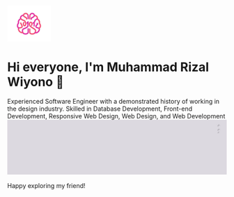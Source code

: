 <img src="Png Head Logo.png" width="100" />
<h1> Hi everyone, I'm Muhammad Rizal Wiyono 👋</h1>
Experienced Software Engineer with a demonstrated history of working in the design industry. Skilled in Database Development, Front-end Development, Responsive Web Design, Web Design, and Web Development 

<img src="bg.jpg" />

Happy exploring my friend!
<!--
**RizalWiyono/rizalwiyono** is a ✨ _special_ ✨ repository because its `README.md` (this file) appears on your GitHub profile.

Here are some ideas to get you started:

- 🔭 I’m currently working on ...
- 🌱 I’m currently learning ...
- 👯 I’m looking to collaborate on ...
- 🤔 I’m looking for help with ...
- 💬 Ask me about ...
- 📫 How to reach me: ...
- 😄 Pronouns: ...
- ⚡ Fun fact: ...
-->
